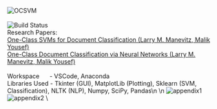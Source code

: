 ![OCSVM](https://ars.els-cdn.com/content/image/1-s2.0-S0031320314002751-gr1.jpg) \
\
![Build Status](http://img.shields.io/travis/badges/badgerbadgerbadger.svg?style=flat-square) \
Research Papers: \
[One-Class SVMs for Document Classification (Larry M. Manevitz, Malik Yousef)](http://www.jmlr.org/papers/volume2/manevitz01a/manevitz01a.pdf) \
[One-Class Document Classification via Neural Networks (Larry M. Manevitz, Malik Yousef)](http://cs.haifa.ac.il/~manevitz/Publication/One-class%20document%20classification%20via%20Neural%20Networks.pdf) \
\
Workspace&nbsp;&nbsp;&nbsp;&nbsp;&nbsp;&nbsp;- VSCode, Anaconda \
Libraries Used - Tkinter (GUI), MatplotLib (Plotting), Sklearn (SVM, Classification), NLTK (NLP), Numpy, SciPy, Pandas\n
\n
![appendix1](https://github.com/RazMalka/SVM-DC/blob/master/papers/appendix1.png) \
![appendix2](https://github.com/RazMalka/SVM-DC/blob/master/papers/appendix2.png) \
